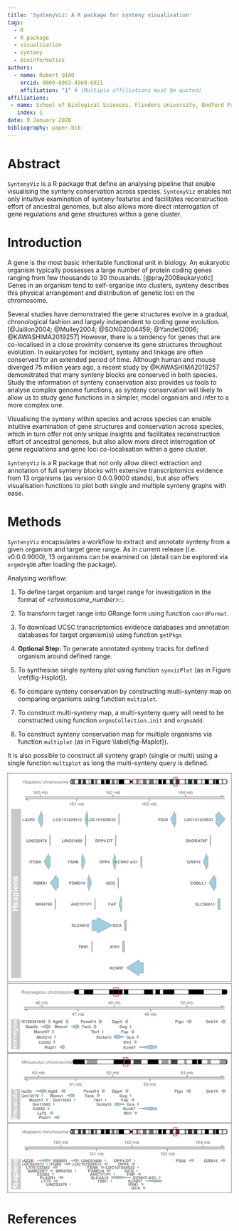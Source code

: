 ```yaml
---
title: 'SyntenyViz: A R package for synteny visualisation'
tags:
  - R
  - R package
  - visualisation
  - synteny
  - bioinformatics
authors:
  - name: Robert QIAO
    orcid: 0000-0003-4569-6921
    affiliation: "1" # (Multiple affiliations must be quoted)
affiliations:
 - name: School of Biological Sciences, Flinders University, Bedford Park, SA 5042, Australia
   index: 1
date: 9 January 2020
bibliography: paper.bib
---
```

# Abstract
`SyntenyViz` is a R package that define an analysing pipeline that enable visualising the synteny conservation across species.  `SyntenyViz` enables not only intuitive examination of synteny features and facilitates reconstruction effort of ancestral genomes, but also allows more direct interrogation of gene regulations and gene structures within a gene cluster.

# Introduction
A gene is the most basic inheritable functional unit in biology. An eukaryotic organism typically possesses a large number of protein coding genes ranging from few thousands to 30 thousands. [@pray2008eukaryotic] Genes in an organism tend to self-organise into clusters, synteny describes this physical arrangement and distribution of genetic loci on the chromosome.

Several studies have demonstrated the gene structures evolve in a gradual, chronological fashion and largely independent to coding gene evolution. [@Jaillon2004; @Mulley2004; @SONG2004459; @Yandell2006; @KAWASHIMA2019257] However, there is a tendency for genes that are co-localised in a close proximity conserve its gene structures throughout evolution. In eukaryotes for incident, synteny and linkage are often conserved for an extended period of time. Although human and mouse diverged 75 million years ago, a recent study by @KAWASHIMA2019257 demonstrated that many synteny blocks are conserved in both species. Study the information of synteny conservation also provides us tools to analyse complex genome functions, as synteny conservation will likely to allow us to study gene functions in a simpler, model organism and infer to a more complex one.

Visualising the synteny within species and across species can enable intuitive examination of gene structures and conservation across species, which in turn offer not only unique insights and facilitates reconstruction effort of ancestral genomes, but also allow more direct interrogation of gene regulations and gene loci co-localisation within a gene cluster.

`SyntenyViz` is a R package that not only allow direct extraction and annotation of full synteny blocks with extensive transcriptomics evidence from 13 organisms (as version 0.0.0.9000 stands), but also offers visualisation functions to plot both single and multiple synteny graphs with ease.

# Methods
`SyntenyViz` encapsulates a workflow to extract and annotate synteny from a given organism and target gene range. As in current release (i.e. v0.0.0.9000), 13 organisms can be examined on (detail can be explored via `orgmOrgDB` after loading the package).

Analysing workflow:

1. To define target organism and target range for investigation in the format of _<chromosome_number>:<start>:<end>_.
2. To transform target range into GRange form using function `coordFormat`.
3. To download UCSC transcriptomics evidence databases and annotation databases for target organism(s) using function `getPkgs`
4. __Optional Step:__ To generate annotated synteny tracks for defined organism around defined range.
5. To synthesise single synteny plot using function `synvizPlot` (as in Figure \ref{fig-Hsplot}).
6. To compare synteny conservation by constructing multi-synteny map on comparing organisms using function `multiplot`.

  1. To construct multi-synteny map, a multi-synteny query will need to be constructed using function `orgmsCollection.init` and `orgmsAdd`.
  1. To construct synteny conservation map for multiple organisms via function `multiplot` (as in Figure \label{fig-Msplot}).

It is also possible to construct all synteny graph (single or multi) using a single function `multiplot` as long the multi-synteny query is defined.

![Single Synteny Plot \lable{fig-Hsplot}](pics/Hsplot.png)
![Multiple Synteny Plot \lable{fig-Msplot}](pics/Msplot.png)

# References
